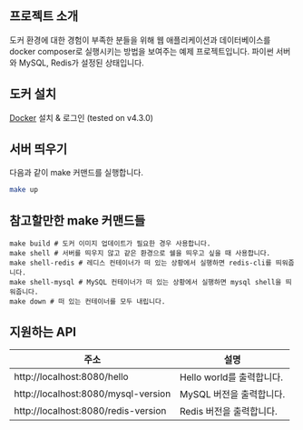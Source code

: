 ## 프로젝트 소개
도커 환경에 대한 경험이 부족한 분들을 위해 웹 애플리케이션과 데이터베이스를 docker composer로 실행시키는 방법을 보여주는 예제 프로젝트입니다. 파이썬 서버와 MySQL, Redis가 설정된 상태입니다.

## 도커 설치
[Docker](https://www.docker.com/get-started) 설치 & 로그인 (tested on v4.3.0)

## 서버 띄우기
다음과 같이 make 커맨드를 실행합니다.

```bash
make up
```

## 참고할만한 make 커맨드들
```shell
make build # 도커 이미지 업데이트가 필요한 경우 사용합니다.
make shell # 서버를 띄우지 않고 같은 환경으로 쉘을 띄우고 싶을 때 사용합니다.
make shell-redis # 레디스 컨테이너가 떠 있는 상황에서 실행하면 redis-cli를 띄워줍니다.
make shell-mysql # MySQL 컨테이너가 떠 있는 상황에서 실행하면 mysql shell을 띄워줍니다.
make down # 떠 있는 컨테이너를 모두 내립니다.
```

## 지원하는 API
| 주소 | 설명 |
| - | - |
| http://localhost:8080/hello | Hello world를 출력합니다. |
| http://localhost:8080/mysql-version | MySQL 버전을 출력합니다. |
| http://localhost:8080/redis-version | Redis 버전을 출력합니다. |
